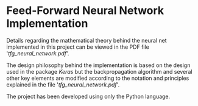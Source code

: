 # Feed-Forward Neural Network Implementation

Details regarding the mathematical theory behind the neural net implemented in this project can be viewed in the PDF file '*tfg_neural_network.pdf*'.

The design philosophy behind the implementation is based on the design used in the package *Keras* but the backpropagation algorithm and several other key elements are modified according to the notation and principles explained in the file '*tfg_neural_network.pdf*'. 

The project has been developed using only the Python language.
